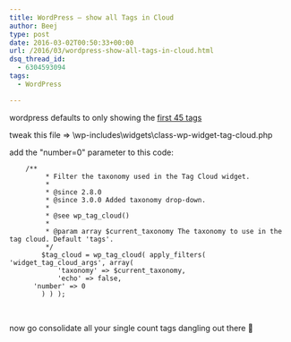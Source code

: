 ```yaml
---
title: WordPress – show all Tags in Cloud
author: Beej
type: post
date: 2016-03-02T00:50:33+00:00
url: /2016/03/wordpress-show-all-tags-in-cloud.html
dsq_thread_id:
  - 6304593094
tags:
  - WordPress

---
```

wordpress defaults to only showing the [first 45 tags][1]
  
tweak this file => \wp-includes\widgets\class-wp-widget-tag-cloud.php
  
add the "number=0" parameter to this code:

        /**
             * Filter the taxonomy used in the Tag Cloud widget.
             *
             * @since 2.8.0
             * @since 3.0.0 Added taxonomy drop-down.
             *
             * @see wp_tag_cloud()
             *
             * @param array $current_taxonomy The taxonomy to use in the tag cloud. Default 'tags'.
             */
            $tag_cloud = wp_tag_cloud( apply_filters( 'widget_tag_cloud_args', array(
                'taxonomy' => $current_taxonomy,
                'echo' => false,
          'number' => 0
            ) ) );
    

&nbsp;
  
now go consolidate all your single count tags dangling out there 🙂

 [1]: https://codex.wordpress.org/Function_Reference/wp_tag_cloud